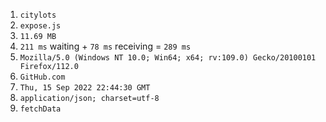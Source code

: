 1. `citylots`  
2. `expose.js`  
3. `11.69 MB`  
4. `211 ms` waiting + `78 ms` receiving = `289 ms`  
5. `Mozilla/5.0 (Windows NT 10.0; Win64; x64; rv:109.0) Gecko/20100101 Firefox/112.0`  
6. `GitHub.com`  
7. `Thu, 15 Sep 2022 22:44:30 GMT`  
8. `application/json; charset=utf-8`  
9. `fetchData`